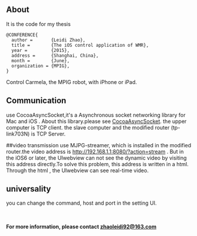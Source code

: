 ## About

It is the code for my thesis
```
@CONFERENCE{
  author =       {Leidi Zhao},
  title =        {The iOS control application of WMR},
  year =         {2015},
  address =      {Shanghai, China},
  month =        {June},
  organization = {MPIG},
}
```
Control Carmela, the MPIG robot, with iPhone or iPad.

## Communication
use CocoaAsyncSocket,it's a Asynchronous socket networking library for Mac and iOS .
About this library.please see [CocoaAsyncSocket](https://github.com/robbiehanson/CocoaAsyncSocket).
the upper computer is TCP client.
the slave computer and the modified router (tp-link703N) is  TCP Server.


##video transmission
use MJPG-streamer, which is installed in the modified router.the video address is http://192.168.1.1:8080/?action=stream . But in the iOS6 or later, the UIwebview can not see the dynamic video by  visiting this address directly.To solve this problem, this address is written in a html. Through the html , the UIwebview can see  real-time video.


## universality

you can change the command, host and port in the setting UI.



##


</br>**For more information, please contact zhaoleidi92@163.com**

